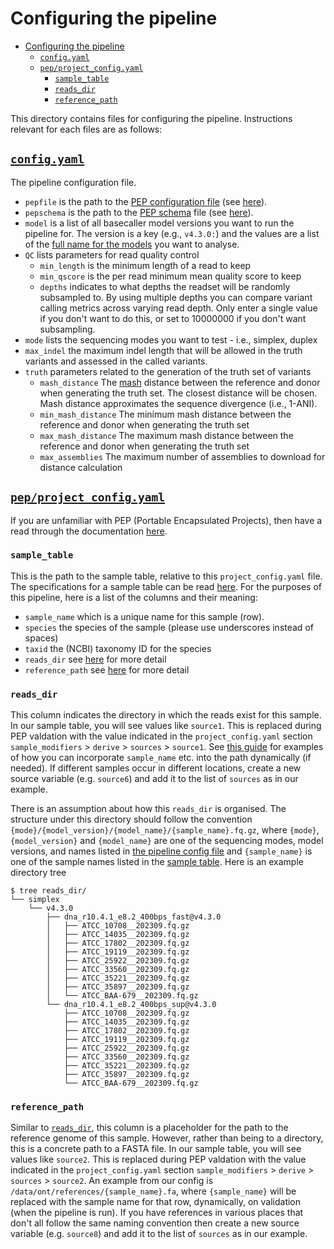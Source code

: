 # Configuring the pipeline

- [Configuring the pipeline](#configuring-the-pipeline)
  - [`config.yaml`](#configyaml)
  - [`pep/project_config.yaml`](#pepproject_configyaml)
    - [`sample_table`](#sample_table)
    - [`reads_dir`](#reads_dir)
    - [`reference_path`](#reference_path)

This directory contains files for configuring the pipeline. Instructions relevant for each files are as follows:

## [`config.yaml`](./config.yaml)

The pipeline configuration file.

- `pepfile` is the path to the [PEP configuration file][pepconfig] (see [here](#pepproject_configyaml)).
- `pepschema` is the path to the [PEP schema][pepschema] file (see [here](../schemas/pep.yaml)).
- `model` is a list of all basecaller model versions you want to run the pipeline for. The version is a key (e.g., `v4.3.0:`) and the values are a list of the [full name for the models](https://github.com/nanoporetech/dorado#available-basecalling-models) you want to analyse.
- `QC` lists parameters for read quality control
  - `min_length` is the minimum length of a read to keep
  - `min_qscore` is the per read minimum mean quality score to keep
  - `depths` indicates to what depths the readset will be randomly subsampled to. By using multiple depths you can compare variant calling metrics across varying read depth. Only enter a single value if you don't want to do this, or set to 10000000 if you don't want subsampling.
- `mode` lists the sequencing modes you want to test - i.e., simplex, duplex
- `max_indel` the maximum indel length that will be allowed in the truth variants and assessed in the called variants.
- `truth` parameters related to the generation of the truth set of variants
  - `mash_distance` The [mash] distance between the reference and donor when generating the truth set. The closest distance will be chosen. Mash distance approximates the sequence divergence (i.e., 1-ANI).
  - `min_mash_distance` The minimum mash distance between the reference and donor when generating the truth set
  - `max_mash_distance` The maximum mash distance between the reference and donor when generating the truth set
  - `max_assemblies` The maximum number of assemblies to download for distance calculation

## [`pep/project_config.yaml`](./pep/project_config.yaml)

If you are unfamiliar with PEP (Portable Encapsulated Projects), then have a read through the documentation [here][pep].

### `sample_table`

This is the path to the sample table, relative to this `project_config.yaml` file. The specifications for a sample table can be read [here][pepsample]. For the purposes of this pipeline, here is a list of the columns and their meaning:

- `sample_name` which is a unique name for this sample (row).
- `species` the species of the sample (please use underscores instead of spaces)
- `taxid` the (NCBI) taxonomy ID for the species
- `reads_dir` see [here](#reads_dir) for more detail
- `reference_path` see [here](#reference_path) for more detail

### `reads_dir`

This column indicates the directory in which the reads exist for this sample. In our sample table, you will see values like `source1`. This is replaced during PEP valdation with the value indicated in the `project_config.yaml` section `sample_modifiers` > `derive` > `sources` > `source1`. See [this guide][peppathguide] for examples of how you can incorporate `sample_name` etc. into the path dynamically (if needed). If different samples occur in different locations, create a new source variable (e.g. `source6`) and add it to the list of `sources` as in our example.

There is an assumption about how this `reads_dir` is organised. The structure under this directory should follow the convention `{mode}/{model_version}/{model_name}/{sample_name}.fq.gz`, where `{mode}`, `{model_version}` and `{model_name}` are one of the sequencing modes, model versions, and names listed in [the pipeline config file](#configyaml) and `{sample_name}` is one of the sample names listed in the [sample table](#sample_table). Here is an example directory tree

```text
$ tree reads_dir/
└── simplex
    └── v4.3.0
        ├── dna_r10.4.1_e8.2_400bps_fast@v4.3.0
        │   ├── ATCC_10708__202309.fq.gz
        │   ├── ATCC_14035__202309.fq.gz
        │   ├── ATCC_17802__202309.fq.gz
        │   ├── ATCC_19119__202309.fq.gz
        │   ├── ATCC_25922__202309.fq.gz
        │   ├── ATCC_33560__202309.fq.gz
        │   ├── ATCC_35221__202309.fq.gz
        │   ├── ATCC_35897__202309.fq.gz
        │   └── ATCC_BAA-679__202309.fq.gz
        └── dna_r10.4.1_e8.2_400bps_sup@v4.3.0
            ├── ATCC_10708__202309.fq.gz
            ├── ATCC_14035__202309.fq.gz
            ├── ATCC_17802__202309.fq.gz
            ├── ATCC_19119__202309.fq.gz
            ├── ATCC_25922__202309.fq.gz
            ├── ATCC_33560__202309.fq.gz
            ├── ATCC_35221__202309.fq.gz
            ├── ATCC_35897__202309.fq.gz
            └── ATCC_BAA-679__202309.fq.gz
```

### `reference_path`

Similar to [`reads_dir`](#reads_dir), this column is a placeholder for the path to the reference genome of this sample. However, rather than being to a directory, this is a concrete path to a FASTA file. In our sample table, you will see values like `source2`. This is replaced during PEP valdation with the value indicated in the `project_config.yaml` section `sample_modifiers` > `derive` > `sources` > `source2`. An example from our config is `/data/ont/references/{sample_name}.fa`, where `{sample_name}` will be replaced with the sample name for that row, dynamically, on validation (when the pipeline is run). If you have references in various places that don't all follow the same naming convention then create a new source variable (e.g. `source8`) and add it to the list of `sources` as in our example.

[pepschema]: http://eido.databio.org/en/latest/writing-a-schema/
[pepconfig]: http://pep.databio.org/en/latest/specification/#project-config-file-specification
[pep]: http://pep.databio.org/en/latest/
[pepsample]: http://pep.databio.org/en/latest/specification/#sample-table-specification
[peppathguide]: http://pep.databio.org/en/latest/howto_eliminate_paths/
[mash]: https://github.com/marbl/Mash